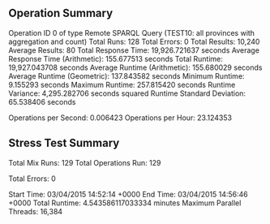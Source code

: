 Operation Summary
-----------------

Operation ID 0 of type Remote SPARQL Query (TEST10: all provinces with aggregation and count)
Total Runs: 128
Total Errors: 0
Total Results: 10,240
Average Results: 80
Total Response Time: 19,926.721637 seconds
Average Response Time (Arithmetic): 155.677513 seconds
Total Runtime: 19,927.043708 seconds
Average Runtime (Arithmetic): 155.680029 seconds
Average Runtime (Geometric): 137.843582 seconds
Minimum Runtime: 9.155293 seconds
Maximum Runtime: 257.815420 seconds
Runtime Variance: 4,295.282706 seconds squared
Runtime Standard Deviation: 65.538406 seconds

Operations per Second: 0.006423
Operations per Hour: 23.124353

Stress Test Summary
-----------------

Total Mix Runs: 129
Total Operations Run: 129

Total Errors: 0

Start Time: 03/04/2015 14:52:14 +0000
End Time: 03/04/2015 14:56:46 +0000
Total Runtime: 4.543586117033334 minutes
Maximum Parallel Threads: 16,384
